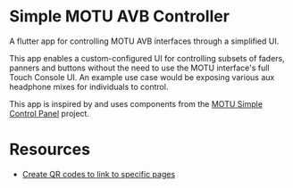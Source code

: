 # Simple MOTU AVB Controller

A flutter app for controlling MOTU AVB interfaces through a simplified UI.

This app enables a custom-configured UI for controlling subsets of faders, panners and buttons without the need to use the MOTU interface's full Touch Console UI.
An example use case would be exposing various aux headphone mixes for individuals to control.

This app is inspired by and uses components from the [MOTU Simple Control Panel](https://github.com/Hecsall/motu_simple_control_panel) project.

# Resources

* [Create QR codes to link to specific pages](https://qr.io/?gad_source=1&gclid=Cj0KCQjw2ou2BhCCARIsANAwM2Foj3xuU22vQvYHm1j5nSIhCL1I0NzoNgpxReLyFZ1YOOXrvMoR7ysaAubkEALw_wcB)